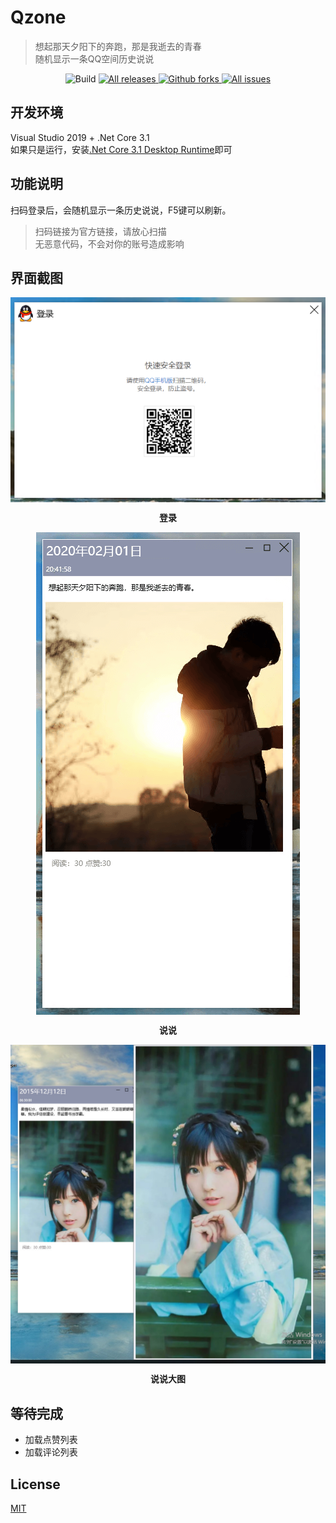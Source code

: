 # Qzone
> 想起那天夕阳下的奔跑，那是我逝去的青春  
随机显示一条QQ空间历史说说

<p align="center">
    <img alt="Build" src="https://img.shields.io/appveyor/build/zhaotianff/Qzone" />
    <a href="https://github.com/zhaotianff/Qzone/releases" target="_blank">
          <img alt="All releases" src="https://img.shields.io/github/downloads/zhaotianff/Qzone/total.svg" />
    </a>
    <a href="https://github.com/zhaotianff/Qzone/network/members" target="_blank">
          <img alt="Github forks" src="https://img.shields.io/github/forks/zhaotianff/Qzone.svg" />
    </a>
    <a href="https://github.com/zhaotianff/Qzone/issues" target="_blank">
          <img alt="All issues" src="https://img.shields.io/github/issues/zhaotianff/Qzone.svg" />
    </a>
</p>

## 开发环境
Visual Studio 2019 + .Net Core 3.1  
如果只是运行，安装[.Net Core 3.1 Desktop Runtime](https://download.visualstudio.microsoft.com/download/pr/add2ffbe-a288-4d47-8b09-a39c8645f505/8516700dd5bd85fe07e8010e55d8f653/windowsdesktop-runtime-3.1.8-win-x64.exe)即可

## 功能说明
扫码登录后，会随机显示一条历史说说，F5键可以刷新。  
> 扫码链接为官方链接，请放心扫描    
> 无恶意代码，不会对你的账号造成影响

## 界面截图
<div align="center">
    <img align="center" src="Screenshots/1.png" alt="Login"></img>
	<p style="font-weight:bold">登录</p>
</div>

<div align="center">
    <img align="center" src="Screenshots/2.png" alt="说说"></img>
	<p style="font-weight:bold">说说</p>
</div>  

<div align="center">
    <img align="center" src="Screenshots/3.jpg" alt="说说"></img>
	<p style="font-weight:bold">说说大图</p>
</div>

## 等待完成
* 加载点赞列表
* 加载评论列表

## License
[MIT](LICENSE)
